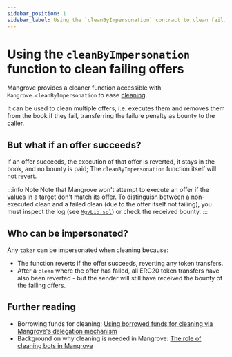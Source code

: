```yaml
---
sidebar_position: 1
sidebar_label: Using the `cleanByImpersonation` contract to clean failing offers
---
```


# Using the `cleanByImpersonation` function to clean failing offers

Mangrove provides a cleaner function accessible with `Mangrove.cleanByImpersonation` to ease [cleaning](../../protocol/technical-references/offer-cleaning.md).

It can be used to clean multiple offers, i.e. executes them and removes them from the book if they fail, transferring the failure penalty as bounty to the caller.

## But what if an offer succeeds?

If an offer succeeds, the execution of that offer is reverted, it stays in the book, and no bounty is paid; The `cleanByImpersonation` function itself will not revert.

:::info Note
Note that Mangrove won't attempt to execute an offer if the values in a target don't match its offer. To distinguish between a non-executed clean and a failed clean (due to the offer itself not failing), you must inspect the log (see [`MgvLib.sol`](https://github.com/mangrovedao/mangrove-core/blob/50bd387ea0f0a8e831ab937d0f9e67b93d804aa9/src/core/MgvLib.sol)) or check the received bounty.
:::

## Who can be impersonated?

Any `taker` can be impersonated when cleaning because:
* The function reverts if the offer succeeds, reverting any token transfers.
* After a `clean` where the offer has failed, all ERC20 token transfers have also been reverted - but the sender will still have received the bounty of the failing offers.


## Further reading

- Borrowing funds for cleaning: [Using borrowed funds for cleaning via Mangrove's delegation mechanism](./use-borrowed-funds-for-cleaning.md)
- Background on why cleaning is needed in Mangrove: [The role of cleaning bots in Mangrove](../background/the-role-of-cleaning-bots-in-mangrove.md)
